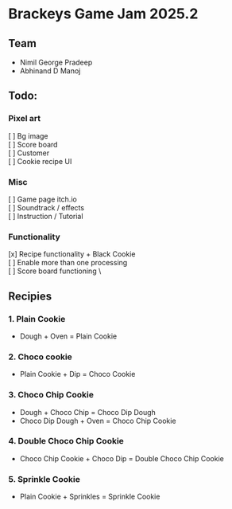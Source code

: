 # Brackeys Game Jam 2025.2

## Team
- Nimil George Pradeep
- Abhinand D Manoj

## Todo: 

### Pixel art

[ ] Bg image \
[ ] Score board \
[ ] Customer \
[ ] Cookie recipe UI

### Misc
[ ] Game page itch.io \
[ ] Soundtrack / effects \
[ ] Instruction / Tutorial 

### Functionality
[x] Recipe functionality + Black Cookie \
[ ] Enable more than one processing \
[ ] Score board functioning \


## Recipies

### 1. Plain Cookie

- Dough + Oven = Plain Cookie

### 2. Choco cookie

- Plain Cookie + Dip = Choco Cookie

### 3. Choco Chip Cookie

- Dough + Choco Chip = Choco Dip Dough
- Choco Dip Dough + Oven = Choco Chip Cookie

### 4. Double Choco Chip Cookie

- Choco Chip Cookie + Choco Dip = Double Choco Chip Cookie

### 5. Sprinkle Cookie

- Plain Cookie + Sprinkles = Sprinkle Cookie
